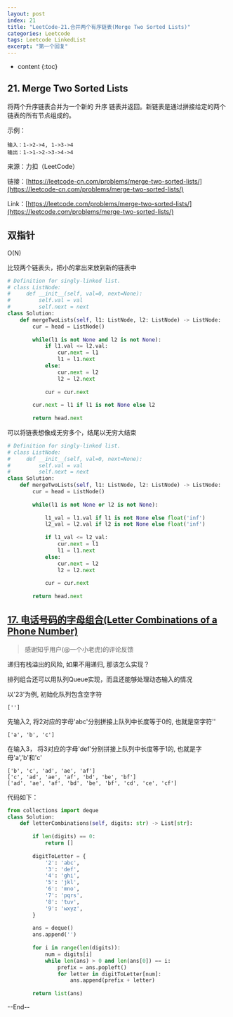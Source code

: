 ```yaml
---
layout: post
index: 21
title: "LeetCode-21.合并两个有序链表(Merge Two Sorted Lists)"
categories: Leetcode
tags: Leetcode LinkedList
excerpt: "第一个回复"
---
```


* content
{:toc}
## 21. Merge Two Sorted Lists

将两个升序链表合并为一个新的 升序 链表并返回。新链表是通过拼接给定的两个链表的所有节点组成的。 

示例：

```
输入：1->2->4, 1->3->4
输出：1->1->2->3->4->4
```

来源：力扣（LeetCode）

链接：[https://leetcode-cn.com/problems/merge-two-sorted-lists/](https://leetcode-cn.com/problems/merge-two-sorted-lists/)

Link：[https://leetcode.com/problems/merge-two-sorted-lists/](https://leetcode.com/problems/merge-two-sorted-lists/)

## 双指针

O(N)

比较两个链表头，把小的拿出来放到新的链表中

```python
# Definition for singly-linked list.
# class ListNode:
#     def __init__(self, val=0, next=None):
#         self.val = val
#         self.next = next
class Solution:
    def mergeTwoLists(self, l1: ListNode, l2: ListNode) -> ListNode:
        cur = head = ListNode()
        
        while(l1 is not None and l2 is not None):
            if l1.val <= l2.val:
                cur.next = l1
                l1 = l1.next
            else:
                cur.next = l2
                l2 = l2.next
                
            cur = cur.next
            
        cur.next = l1 if l1 is not None else l2
            
        return head.next
```

可以将链表想像成无穷多个，结尾以无穷大结束

```python
# Definition for singly-linked list.
# class ListNode:
#     def __init__(self, val=0, next=None):
#         self.val = val
#         self.next = next
class Solution:
    def mergeTwoLists(self, l1: ListNode, l2: ListNode) -> ListNode:
        cur = head = ListNode()
        
        while(l1 is not None or l2 is not None):
            
            l1_val = l1.val if l1 is not None else float('inf') 
            l2_val = l2.val if l2 is not None else float('inf') 
            
            if l1_val <= l2_val:
                cur.next = l1
                l1 = l1.next
            else:
                cur.next = l2
                l2 = l2.next
                
            cur = cur.next
            
        return head.next
```

## [17. 电话号码的字母组合(Letter Combinations of a Phone Number)](http://geemaple.github.io/2020/07/24/leetcode-17/)

> 感谢知乎用户(@一个小老虎)的评论反馈

递归有栈溢出的风险, 如果不用递归, 那该怎么实现？

排列组合还可以用队列Queue实现，而且还能够处理动态输入的情况

以'23'为例, 初始化队列包含空字符

```
['']
```

先输入2, 将2对应的字母'abc'分别拼接上队列中长度等于0的, 也就是空字符''

```
['a', 'b', 'c']
```

在输入3， 将3对应的字母'def'分别拼接上队列中长度等于1的, 也就是字母'a','b'和'c'

```
['b', 'c', 'ad', 'ae', 'af']
['c', 'ad', 'ae', 'af', 'bd', 'be', 'bf']
['ad', 'ae', 'af', 'bd', 'be', 'bf', 'cd', 'ce', 'cf']
```

代码如下：

```python
from collections import deque
class Solution:    
    def letterCombinations(self, digits: str) -> List[str]:    
        
        if len(digits) == 0:
            return []
        
        digitToLetter = {
            '2': 'abc',
            '3': 'def',
            '4': 'ghi',
            '5': 'jkl',
            '6': 'mno',
            '7': 'pqrs',
            '8': 'tuv',
            '9': 'wxyz',
        }
        
        ans = deque()
        ans.append('')
        
        for i in range(len(digits)):
            num = digits[i]
            while len(ans) > 0 and len(ans[0]) == i: 
                prefix = ans.popleft()
                for letter in digitToLetter[num]:
                    ans.append(prefix + letter)
                    
        return list(ans)
```

--End--


